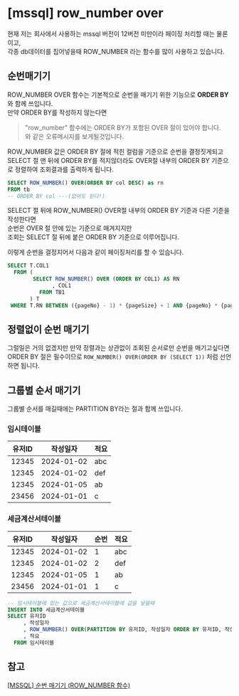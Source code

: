 # [mssql] row_number over

현재 저는 회사에서 사용하는 mssql 버전이 12버전 미만이라 페이징 처리할 때는 물론이고,  
각종 db데이터를 집어넣을때 ROW_NUMBER 라는 함수를 많이 사용하고 있습니다.  

## 순번매기기  
ROW_NUMBER OVER 함수는 기본적으로 순번을 매기기 위한 기능으로 **ORDER BY**와 함께 쓰입니다.  
만약 ORDER BY를 작성하지 않는다면  
> "row_number" 함수에는 ORDER BY가 포함된 OVER 절이 있어야 합니다.  
와 같은 오류메시지를 보게될것입니다.  

ROW_NUMBER 값은 ORDER BY 절에 적힌 컬럼을 기준으로 순번을 결정짓게되고  
SELECT 절 맨 뒤에 ORDER BY를 적지않더라도 OVER절 내부의 ORDER BY 기준으로 정렬하여 조회결과를 출력하게 됩니다.  
~~~sql
SELECT ROW_NUMBER() OVER(ORDER BY col DESC) as rn
FROM tb
-- ORDER BY col ---(없어도 된다!)
~~~
SELECT 절 뒤에 ROW_NUMBER() OVER절 내부의 ORDER BY 기준과 다른 기준을 작성한다면  
순번은 OVER 절 안에 있는 기준으로 매겨지지만  
조회는 SELECT 절 뒤에 붙은 ORDER BY 기준으로 이루어집니다.  

이렇게 순번을 결정지어서 다음과 같이 페이징처리를 할 수 있습니다.
~~~sql
SELECT T.COL1
  FROM (
        SELECT ROW_NUMBER() OVER (ORDER BY COL1) AS RN
              , COL1
          FROM TB1
       ) T
 WHERE T.RN BETWEEN ({pageNo} - 1) * {pageSize} + 1 AND {pageNo} * {pageSize}
~~~


## 정렬없이 순번 매기기  
그럴일은 거의 없겠지만 만약 정렬과는 상관없이 조회된 순서로만 순번을 매기고싶다면  
ORDER BY 절은 필수이므로 `ROW_NUMBER() OVER(ORDER BY (SELECT 1))` 처럼 선언하면 됩니다.  

## 그룹별 순서 매기기 
그룹별 순서를 매길때에는 PARTITION BY라는 절과 함께 쓰입니다.  

### 임시테이블  
|  유저ID     |   작성일자   |   적요  |
|-------|------------|-----|
| 12345 | 2024-01-02 | abc |
| 12345 | 2024-01-02 | def |
| 12345 | 2024-01-05 | ab  |
| 23456 | 2024-01-01 | c   |

### 세금계산서테이블
|  유저ID     |      작성일자      |   순번  |   적요  |
|-------|------------|---|-----|
| 12345 | 2024-01-02 | 1 | abc |
| 12345 | 2024-01-02 | 2 | def |
| 12345 | 2024-01-05 | 1 | ab  |
| 23456 | 2024-01-01 | 1 | c   |


~~~sql
-- 임시테이블에 있는 값으로 세금계산서테이블에 값을 넣을때
INSERT INTO 세금계산서테이블
SELECT 유저ID
     , 작성일자
     , ROW_NUMBER() OVER(PARTITION BY 유저ID, 작성일자 ORDER BY 유저ID, 작성일자, 적요) AS 순번
     , 적요
  FROM 임시테이블
~~~

## 참고
[[MSSQL] 순번 매기기 (ROW_NUMBER 함수)](https://gent.tistory.com/581)  
